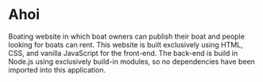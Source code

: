 # Ahoi

Boating website in which boat owners can publish their boat and people looking for boats can rent. This website is 
built exclusively using HTML, CSS, and vanilla JavaScript for the front-end. The back-end is build in Node.js using
exclusively build-in modules, so no dependencies have been imported into this application. 
